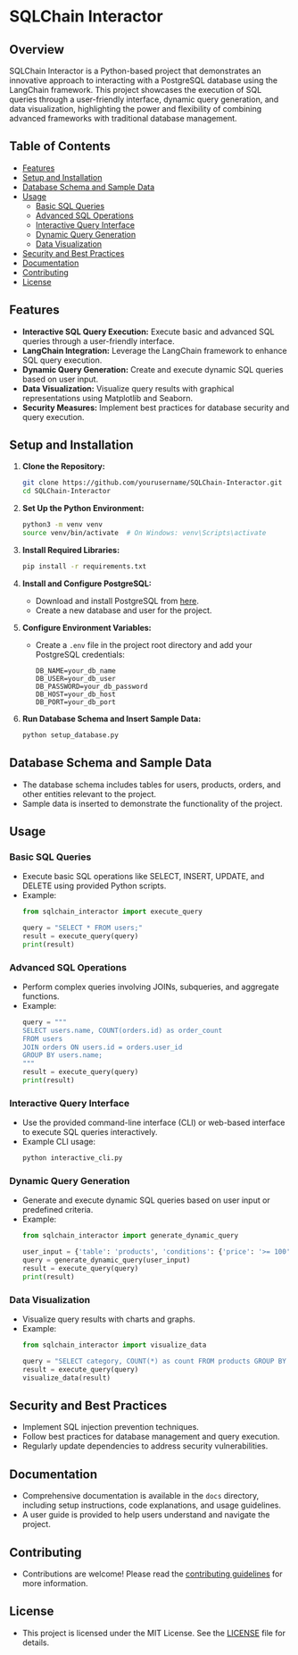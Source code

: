 
# SQLChain Interactor

## Overview
SQLChain Interactor is a Python-based project that demonstrates an innovative approach to interacting with a PostgreSQL database using the LangChain framework. This project showcases the execution of SQL queries through a user-friendly interface, dynamic query generation, and data visualization, highlighting the power and flexibility of combining advanced frameworks with traditional database management.

## Table of Contents
- [Features](#features)
- [Setup and Installation](#setup-and-installation)
- [Database Schema and Sample Data](#database-schema-and-sample-data)
- [Usage](#usage)
  - [Basic SQL Queries](#basic-sql-queries)
  - [Advanced SQL Operations](#advanced-sql-operations)
  - [Interactive Query Interface](#interactive-query-interface)
  - [Dynamic Query Generation](#dynamic-query-generation)
  - [Data Visualization](#data-visualization)
- [Security and Best Practices](#security-and-best-practices)
- [Documentation](#documentation)
- [Contributing](#contributing)
- [License](#license)

## Features
- **Interactive SQL Query Execution:** Execute basic and advanced SQL queries through a user-friendly interface.
- **LangChain Integration:** Leverage the LangChain framework to enhance SQL query execution.
- **Dynamic Query Generation:** Create and execute dynamic SQL queries based on user input.
- **Data Visualization:** Visualize query results with graphical representations using Matplotlib and Seaborn.
- **Security Measures:** Implement best practices for database security and query execution.

## Setup and Installation
1. **Clone the Repository:**
   ```bash
   git clone https://github.com/yourusername/SQLChain-Interactor.git
   cd SQLChain-Interactor
   ```

2. **Set Up the Python Environment:**
   ```bash
   python3 -m venv venv
   source venv/bin/activate  # On Windows: venv\Scripts\activate
   ```

3. **Install Required Libraries:**
   ```bash
   pip install -r requirements.txt
   ```

4. **Install and Configure PostgreSQL:**
   - Download and install PostgreSQL from [here](https://www.postgresql.org/download/).
   - Create a new database and user for the project.

5. **Configure Environment Variables:**
   - Create a `.env` file in the project root directory and add your PostgreSQL credentials:
     ```
     DB_NAME=your_db_name
     DB_USER=your_db_user
     DB_PASSWORD=your_db_password
     DB_HOST=your_db_host
     DB_PORT=your_db_port
     ```

6. **Run Database Schema and Insert Sample Data:**
   ```bash
   python setup_database.py
   ```

## Database Schema and Sample Data
- The database schema includes tables for users, products, orders, and other entities relevant to the project.
- Sample data is inserted to demonstrate the functionality of the project.

## Usage

### Basic SQL Queries
- Execute basic SQL operations like SELECT, INSERT, UPDATE, and DELETE using provided Python scripts.
- Example:
  ```python
  from sqlchain_interactor import execute_query

  query = "SELECT * FROM users;"
  result = execute_query(query)
  print(result)
  ```

### Advanced SQL Operations
- Perform complex queries involving JOINs, subqueries, and aggregate functions.
- Example:
  ```python
  query = """
  SELECT users.name, COUNT(orders.id) as order_count
  FROM users
  JOIN orders ON users.id = orders.user_id
  GROUP BY users.name;
  """
  result = execute_query(query)
  print(result)
  ```

### Interactive Query Interface
- Use the provided command-line interface (CLI) or web-based interface to execute SQL queries interactively.
- Example CLI usage:
  ```bash
  python interactive_cli.py
  ```

### Dynamic Query Generation
- Generate and execute dynamic SQL queries based on user input or predefined criteria.
- Example:
  ```python
  from sqlchain_interactor import generate_dynamic_query

  user_input = {'table': 'products', 'conditions': {'price': '>= 100'}}
  query = generate_dynamic_query(user_input)
  result = execute_query(query)
  print(result)
  ```

### Data Visualization
- Visualize query results with charts and graphs.
- Example:
  ```python
  from sqlchain_interactor import visualize_data

  query = "SELECT category, COUNT(*) as count FROM products GROUP BY category;"
  result = execute_query(query)
  visualize_data(result)
  ```

## Security and Best Practices
- Implement SQL injection prevention techniques.
- Follow best practices for database management and query execution.
- Regularly update dependencies to address security vulnerabilities.

## Documentation
- Comprehensive documentation is available in the `docs` directory, including setup instructions, code explanations, and usage guidelines.
- A user guide is provided to help users understand and navigate the project.

## Contributing
- Contributions are welcome! Please read the [contributing guidelines](CONTRIBUTING.md) for more information.

## License
- This project is licensed under the MIT License. See the [LICENSE](LICENSE) file for details.